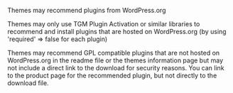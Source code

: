 
Themes may recommend plugins from WordPress.org

Themes may only use TGM Plugin Activation or similar libraries to recommend and install plugins that
are hosted on WordPress.org (by using 'required' => false for each plugin)

Themes may recommend GPL compatible plugins that are not hosted on WordPress.org in the readme file 
or the themes information page but may not include a direct link to the download for security reasons.
You can link to the product page for the recommended plugin, but not directly to the download file.
